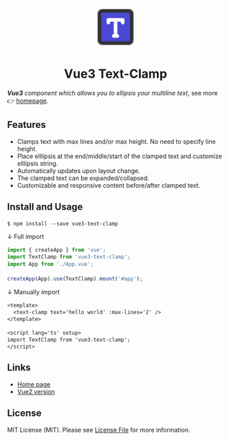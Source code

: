 

<p align="center"><img src="./public/icon.svg" alt="logo" width="100"></p>
<h1 align="center">Vue3 Text-Clamp</h1>

***Vue3** component which allows you to ellipsis your multiline text*, see more 👉 [homepage](https://sherwinshen.github.io/vue3-text-clamp/#/).

## Features

- Clamps text with max lines and/or max height. No need to specify line height.
- Place elllipsis at the end/middle/start of the clamped text and customize elllipsis string.
- Automatically updates upon layout change.
- The clamped text can be expanded/collapsed.
- Customizable and responsive content before/after clamped text.

## Install and Usage

```shell
$ npm install --save vue3-text-clamp
```

 ↓ Full import

```typescript
import { createApp } from 'vue';
import TextClamp from 'vue3-text-clamp';
import App from './App.vue';

createApp(App).use(TextClamp).mount('#app');
```

↓ Manually import

```vue
<template>
  <text-clamp text='hello world' :max-lines='2' />
</template>

<script lang='ts' setup>
import TextClamp from 'vue3-text-clamp';
</script>
```

## Links

- [Home page](https://sherwinshen.github.io/vue3-text-clamp/#/)
- [Vue2 version](https://vue-clamp.vercel.app/)


## License

MIT License (MIT). Please see [License File](./LICENSE) for more information.
